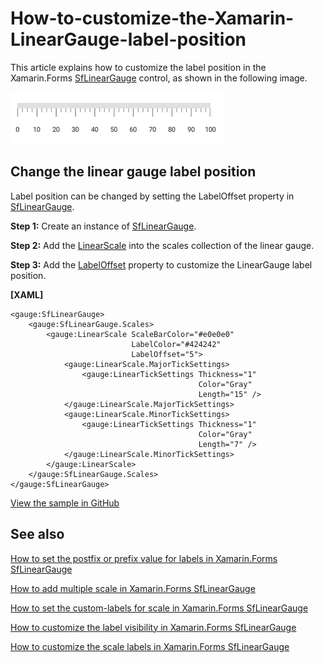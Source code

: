 # How-to-customize-the-Xamarin-LinearGauge-label-position
This article explains how to customize the label position in the Xamarin.Forms [SfLinearGauge](https://help.syncfusion.com/xamarin/linear-gauge/getting-started) control, as shown in the following image.

![linear gauge with label offset customization](Output.png)

## Change the linear gauge label position

Label position can be changed by setting the LabelOffset property in [SfLinearGauge](https://help.syncfusion.com/cr/xamarin/Syncfusion.SfGauge.XForms.SfLinearGauge.html).

**Step 1:** Create an instance of [SfLinearGauge](https://help.syncfusion.com/cr/xamarin/Syncfusion.SfGauge.XForms.SfLinearGauge.html).

**Step 2:** Add the [LinearScale](https://help.syncfusion.com/cr/xamarin/Syncfusion.SfGauge.XForms.LinearScale.html) into the scales collection of the linear gauge.

**Step 3:** Add the [LabelOffset](https://help.syncfusion.com/cr/xamarin/Syncfusion.SfGauge.XForms.Scale.html#Syncfusion_SfGauge_XForms_Scale_LabelOffset) property to customize the LinearGauge label position.

**[XAML]**
```
<gauge:SfLinearGauge>
    <gauge:SfLinearGauge.Scales>
        <gauge:LinearScale ScaleBarColor="#e0e0e0"
                           LabelColor="#424242"
                           LabelOffset="5">
            <gauge:LinearScale.MajorTickSettings>
                <gauge:LinearTickSettings Thickness="1"
                                          Color="Gray"
                                          Length="15" />
            </gauge:LinearScale.MajorTickSettings>
            <gauge:LinearScale.MinorTickSettings>
                <gauge:LinearTickSettings Thickness="1"
                                          Color="Gray"
                                          Length="7" />
            </gauge:LinearScale.MinorTickSettings>
        </gauge:LinearScale>
    </gauge:SfLinearGauge.Scales>
</gauge:SfLinearGauge>
```

[View the sample in GitHub](https://github.com/SyncfusionExamples/How-to-customize-the-Xamarin-LinearGauge-label-position)

## See also

[How to set the postfix or prefix value for labels in Xamarin.Forms SfLinearGauge](https://help.syncfusion.com/xamarin/linear-gauge/labels#setting-postfix-and-prefix-for-labels)

[How to add multiple scale in Xamarin.Forms SfLinearGauge](https://help.syncfusion.com/xamarin/linear-gauge/scales#multiple-scales)

[How to set the custom-labels for scale in Xamarin.Forms SfLinearGauge](https://help.syncfusion.com/xamarin/linear-gauge/labels#custom-labels)

[How to customize the label visibility in Xamarin.Forms SfLinearGauge](https://help.syncfusion.com/xamarin/linear-gauge/labels#labels-visibility)

[How to customize the scale labels in Xamarin.Forms SfLinearGauge](https://help.syncfusion.com/xamarin/linear-gauge/labels#customize-the-scale-labels)